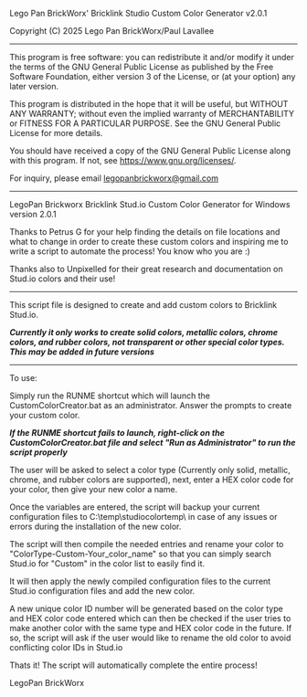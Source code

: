 Lego Pan BrickWorx' Bricklink Studio Custom Color Generator v2.0.1

Copyright (C) 2025  Lego Pan BrickWorx/Paul Lavallee

------------------------------------------------------------------------------------

This program is free software: you can redistribute it and/or modify
it under the terms of the GNU General Public License as published by
the Free Software Foundation, either version 3 of the License, or
(at your option) any later version.

This program is distributed in the hope that it will be useful,
but WITHOUT ANY WARRANTY; without even the implied warranty of
MERCHANTABILITY or FITNESS FOR A PARTICULAR PURPOSE.  See the
GNU General Public License for more details.

You should have received a copy of the GNU General Public License
along with this program.  If not, see <https://www.gnu.org/licenses/>.

For inquiry, please email legopanbrickworx@gmail.com

------------------------------------------------------------------------------------

LegoPan Brickworx Bricklink Stud.io Custom Color Generator for Windows version 2.0.1

Thanks to Petrus G for your help finding the details on file locations and what to
change in order to create these custom colors and inspiring me to write a script to
automate the process! You know who you are :)

Thanks also to Unpixelled for their great research and documentation on Stud.io 
colors and their use!

------------------------------------------------------------------------------------

This script file is designed to create and add custom colors to Bricklink Stud.io.

***Currently it only works to create solid colors, metallic colors, chrome colors, 
and rubber colors, not transparent or other special color types. This may be added 
in future versions*** 

------------------------------------------------------------------------------------

To use:

Simply run the RUNME shortcut which will launch the CustomColorCreator.bat as an 
administrator. Answer the prompts to create your custom color.

***If the RUNME shortcut fails to launch, right-click on the CustomColorCreator.bat
file and select "Run as Administrator" to run the script properly***

The user will be asked to select a color type (Currently only solid, metallic, 
chrome, and rubber colors are supported), next, enter a HEX color code for your 
color, then give your new color a name.

Once the variables are entered, the script will backup your current configuration 
files to C:\temp\studiocolortemp\ in case of any issues or errors during the 
installation of the new color.

The script will then compile the needed entries and rename your color to 
"ColorType-Custom-Your_color_name" so that you can simply search Stud.io for 
"Custom" in the color list to easily find it.

It will then apply the newly compiled configuration files to the current Stud.io
configuration files and add the new color.

A new unique color ID number will be generated based on the color type and HEX color 
code entered which can then be checked if the user tries to make another color with
the same type and HEX color code in the future. If so, the script will ask if the 
user would like to rename the old color to avoid conflicting color IDs in Stud.io

Thats it! The script will automatically complete the entire process!


LegoPan BrickWorx
